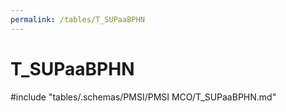 ```yaml
---
permalink: /tables/T_SUPaaBPHN
---
```

# T\_SUPaaBPHN
<!-- SPDX-License-Identifier: MPL-2.0 -->

<!-- ATTENTION : Ne pas supprimer ou modifier la ligne ci-dessous -->
#include "tables/.schemas/PMSI/PMSI MCO/T_SUPaaBPHN.md"
<!-- ATTENTION : Ne pas supprimer ou modifier la ligne ci-dessus -->
